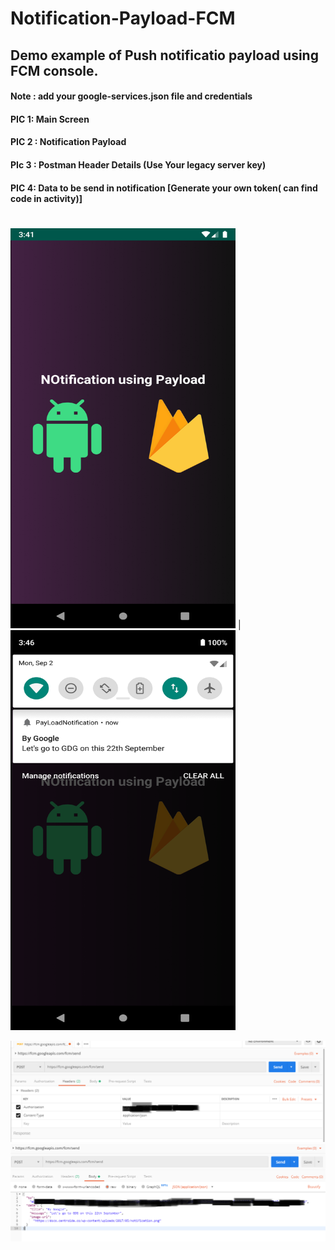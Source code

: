# Notification-Payload-FCM

## Demo example of Push notificatio payload using FCM console.
#### Note : add your google-services.json file and credentials

#### PIC 1: Main Screen
#### PIC 2 : Notification Payload
#### PIc 3 : Postman Header Details (Use Your legacy server key)
#### PIC 4: Data to be send in notification [Generate your own token( can find code in activity)]
#
<img src="https://github.com/Alfaizkhan/Notification-Payload-FCM/blob/master/images/payload.png" width="360" height="640">   |  <img src="https://github.com/Alfaizkhan/Notification-Payload-FCM/blob/master/images/notification.png" width="360" height="640">

<img src="https://github.com/Alfaizkhan/Notification-Payload-FCM/blob/master/images/postman1.png"> 

<img src="https://github.com/Alfaizkhan/Notification-Payload-FCM/blob/master/images/postman2.PNG">

